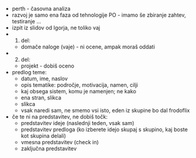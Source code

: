 - perth - časovna analiza
- razvoj je samo ena faza od tehnologije PO - imamo še zbiranje zahtev, testiranje ...
- izpit iz slidov od Igorja, ne toliko vaj
- 1. del:
	- domače naloge (vaje) - ni ocene, ampak moraš oddati
- 2. del:
	- projekt - dobiš oceno
- predlog teme:
	- datum, ime, naslov
	- opis tematike: področje, motivacija, namen, cilji
	- kaj obsega sistem, komu je namenjen; ne kako
	- ena stran, slikca
	- slikca
	- vsak naredi sam, ne smemo vsi isto, eden iz skupine bo dal  frodoflix
- če te ni na predstavitev, ne dobiš točk:
	- predstavitev ideje (naslednji teden, vsak sam)
	- predstavitev predloga (ko izberete idejo skupaj s skupino, kaj boste kot skupina delali)
	- vmesna predstavitev (check in)
	- zaključna predstavitev